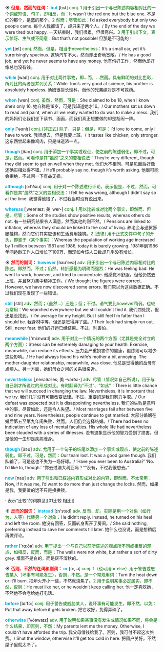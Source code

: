 ☀ <font color="red">**但是、然而的连词：**</font>
<font color="sky blue">**but**</font> [bʌt] 
<font color="rgb(227, 108, 9)">conj. 1 用于引出一个与已陈述内容相对比的一个词或短语、句子，即相反，而：</font>It wasn’t the red one but the blue one. 不是红的那个，是蓝的那个。<font color="rgb(227, 108, 9)">2 然而；尽管如此：</font>I’d asked everybody but only two people came. 每个人我都请了，却只来了两个人。/ By the end of the day we were tired but happy. 一天结束时，我们很累，但很高兴。<font color="rgb(227, 108, 9)">3 用于引出下文，表示惊讶、生气或不同意：</font>But that’s not possible! 但那是不可能的！

<font color="sky blue">**yet**</font> [jet] 
<font color="rgb(227, 108, 9)">conj. 然而，但是，相当于nevertheless：</font>It’s a small car, yet it’s surprisingly spacious. 这辆汽车不大，然而却出奇地宽敞。/ He has a good job, and yet he never seems to have any money. 他有份好工作，然而他却好像总也没有钱。

<font color="sky blue">**while**</font> [waɪl] 
<font color="rgb(227, 108, 9)">conj. 用于对比两件事物，即…而，…然而。具有鲜明的对比色彩，所对比的两者是并列关系：</font>While Tom’s very good at science, his brother is absolutely hopeless. 汤姆很擅长理科，而他的兄弟绝对是不可救药。

<font color="sky blue">**when**</font> [wen] 
<font color="rgb(227, 108, 9)">conj. 虽然，然而，可是：</font>She claimed to be 18, when I know she’s only 16. 她自称是18岁，可是我知道她才16。/ Our mothers sat us down to read and paint, when all we really wanted to do was to make a mess. 我们的妈妈们让我们坐下读书、画画，而我们真正想要做的却是胡闹一阵。

<font color="sky blue">**only**</font> ['əʊnlɪ] 
<font color="rgb(227, 108, 9)">conj. [非正式] 除了，只是；但是，可是：</font>I’d love to come, only I have to work. 我很想去，但是我要上班。/ It tastes like chicken, only stronger. 这东西尝起来像鸡肉，只是味道浓一点。

<font color="sky blue">**though**</font> [ðəʊ] 
<font color="rgb(227, 108, 9)">conj. 用于添加一个事实或观点，使之前的陈述弱化，即不过，可是，然而。可看作是其“虽然”之义的变相说法：</font>They’re very different, though they did seem to get on well when they met. 他们大不相同，可是见面后好像还确实相处得不错。/ He’ll probably say no, though it’s worth asking. 他很可能会拒绝，不过问一下有益无损。

<font color="sky blue">**although**</font> [ɔ:l'ðəʊ] 
<font color="rgb(227, 108, 9)">conj. 用于对一个陈述进行评论，表示但是，不过，然而。可看作是其“虽然”之义的变相说法：</font>I felt he was wrong, although I didn’t say so at the time. 我觉得他错了，不过我当时没有说出来。
           
<font color="sky blue">**whereas**</font> [ˌweərˈæz; 美 ˌwer-]
<font color="rgb(227, 108, 9)">conj. 1 用以比较或对比两个事实，即然而、但是、尽管：</font>Some of the studies show positive results, whereas others do not. 有一些研究结果令人满意，然而其他的则不然。/ Pensions are linked to inflation, whereas they should be linked to the cost of living. 养老金与通货膨胀挂钩，然而它们其实应该和生活费用挂钩。<font color="rgb(227, 108, 9)">2 [法律] 用于正式文件中句子的开头，即鉴于（某个事实）：</font>Whereas the population of working age increased by 1 million between 1981 and 1986, today it is barely growing. 1981年到1986年间适龄工作人口增长了100万，而现如今该人口数却几乎没有增长。

☀ <font color="red">**然而的副词：**</font>
<font color="sky blue">**however**</font> [haʊ'evə] 
<font color="rgb(227, 108, 9)">adv. 用于引出一个与已陈述内容相对比的陈述，即然而，不过；仍然。转折感最为明确而强烈：</font>He was feeling bad. He went to work, however, and tried to concentrate. 他感觉不舒服。但他仍然去上班，并且努力集中精神工作。/ We thought the figures were correct. However, we have now discovered some errors. 我们原以为这些数据正确。不过我们现在发现了一些错误。

<font color="sky blue">**still**</font> [stɪl] 
<font color="rgb(227, 108, 9)">adv. 然而；（虽然…）还是；但；不过。语气要比however稍弱。也较为常用：</font>We searched everywhere but we still couldn’t find it. 我们四处找，但还是没找到。/ I’m average for my height. But I still feel I’m fatter than I should be. 我身材中等，但还是觉得胖了些。/ Their luck had simply run out. Still, never fear. 他们的好运已经结束。不过，别害怕。

<font color="sky blue">**meanwhile**</font> ['mi:nwaɪl] 
<font color="rgb(227, 108, 9)">adv. 用于对比一个情况的两个方面（尤其是完全对立的两个方面）：</font>Stress can be extremely damaging to your health. Exercise, meanwhile, can reduce its effects. 压力会严重损害你的健康，锻炼则可以减少这些影响。/ He had always found his wife’s mother a bit annoying. The mother-daughter relationship, meanwhile, was close. 他总是觉得他的岳母有点烦人。另一方面，她们母女之间的关系很亲近。
           
<font color="sky blue">**nevertheless**</font> [ˌnevəðəˈles; 美 -vərðə-]
<font color="rgb(227, 108, 9)">adv. 尽管（情况如自己所说），用于与自己刚才所说过的形成对比。有时翻译为“不过”、“如此”：</font>There is little chance that we will succeed in changing the law. Nevertheless, it is important that we try. 我们几乎没有可能改变法律。不过，重要的是我们努力争取。/ Our defeat was expected but it is disappointing nevertheless. 我们的失败是意料中的事，尽管如此，还是令人失望。/ Most marriages fail after between five and nine years. Nevertheless, people continue to get married. 大部分婚姻在婚后第五至第九年间失败，然而，人们仍会选择结婚。/ There had been no indication of any loss of mental faculties. His whole life had nevertheless been clouded with a series of illnesses. 没有迹象显示他的智力受到了损害，但是他的一生却是疾病缠身。

<font color="sky blue">**though**</font> [ðəʊ] 
<font color="rgb(227, 108, 9)">adv. 尤用于一个句子的结尾以添加一个事实或观点，使之前的陈述弱化，即不过，可是，然而：</font>Our team lost. It was a good game though. 我们队输了，可是这也不失为一场好球。/ ‘Have you ever been to Australia?’ ‘No. I’d like to, though.’ “你去过澳大利亚吗？”“没有，不过我很想去。”

<font color="sky blue">**now**</font> [naʊ] 
<font color="rgb(227, 108, 9)">adv. 用于引出和已叙述内容形成对比的内容，即然而。不太常用：</font>Now, if it was me, I’d want to do more than just change the locks. 然而，如果是我，我要做的远不只是换换锁。

· 表示“比较”的词群见[[01比较 相比]]

☀ <font color="red">**反而的副词：**</font>
<font color="sky blue">**instead**</font> [ɪn'sted] 
<font color="rgb(227, 108, 9)">adv. 反而，却。实际是用一个对象（如行为、人等）代替另一个对象：</font>He didn’t reply. Instead, he turned on his heel and left the room. 他没有回答，反而转身离开了房间。/ She said nothing, preferring instead to save her comments till later. 她什么也没说，而是想稍后再做评论。

<font color="sky blue">**rather**</font> ['rɑːðə] 
<font color="rgb(227, 108, 9)">adv. 用于提出一个与自己以前所陈述的观点所不同或相反的观点，如相反，反而，而是：</font>The walls were not white, but rather a sort of dirty grey. 墙面不是白的，而是灰不溜秋的。

☀ <font color="red">**否则、不然的连词和副词：**</font>
<font color="sky blue">**or**</font> [ɔ:, ə] 
<font color="rgb(227, 108, 9)">conj. 1（也可用or else）用于警告或忠告某人（坏事有可能发生），否则，不然。是一个常规用词：</font>Turn the heat down or it’ll burn. 把炉火开小一些，不然就烧焦了。<font color="rgb(227, 108, 9)">2 用于说明某事必定属实，即不然，否则：</font>He must like her, or he wouldn’t keep calling her. 他一定喜欢她，不然他不会老给她打电话。

<font color="sky blue">**before**</font> [bɪ'fɔ:] 
<font color="rgb(227, 108, 9)">conj. 用于警告或威胁某人，说坏事有可能发生，即不然，以免：</font>Put that away before it gets broken. 把它收好，免得弄碎了。

<font color="sky blue">**otherwise**</font> ['ʌðəwaɪz] 
<font color="rgb(227, 108, 9)">adv. 用于说明如果某事没有发生或情况如果不同，将会是什么结果，即否则，不然：</font>My parents lent me the money. Otherwise, I couldn’t have afforded the trip. 我父母借钱给我了。否则，我可付不起这次旅费。/ Shut the window, otherwise it’ll get too cold in here. 把窗户关好，不然屋子里就太冷了。

